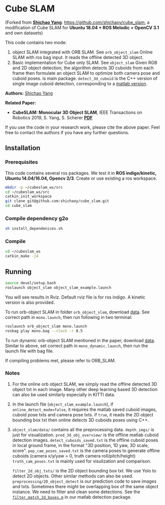 

# Cube SLAM #
(Forked from [**Shichao Yang**](https://github.com/shichaoy): https://github.com/shichaoy/cube_slam, a modification of Cube SLAM for **Ubuntu 18.04 + ROS Melodic + OpenCV 3.1** and own datasets)

This code contains two mode:
1)  object SLAM integrated with ORB SLAM. See ```orb_object_slam```  Online SLAM with ros bag input. It reads the offline detected 3D object.
2) Basic implementation for Cube only SLAM. See ```object_slam``` Given RGB and 2D object detection, the algorithm detects 3D cuboids from each frame then formulate an object SLAM to optimize both camera pose and cuboid poses.  is main package. ```detect_3d_cuboid``` is the C++ version of single image cuboid detection, corresponding to a [matlab version](https://github.com/shichaoy/matlab_cuboid_detect).

**Authors:** [Shichao Yang](https://shichaoy.github.io./)

**Related Paper:**

* **CubeSLAM: Monocular 3D Object SLAM**, IEEE Transactions on Robotics 2019, S. Yang, S. Scherer  [**PDF**](https://arxiv.org/abs/1806.00557)

If you use the code in your research work, please cite the above paper. Feel free to contact the authors if you have any further questions.



## Installation

### Prerequisites
This code contains several ros packages. We test it in **ROS indigo/kinetic, Ubuntu 14.04/16.04, Opencv 2/3**. Create or use existing a ros workspace.
```bash
mkdir -p ~/cubeslam_ws/src
cd ~/cubeslam_ws/src
catkin_init_workspace
git clone git@github.com:shichaoy/cube_slam.git
cd cube_slam
```

### Compile dependency g2o
```bash
sh install_dependenices.sh
```


### Compile
```bash
cd ~/cubeslam_ws
catkin_make -j4
```


## Running #
```bash
source devel/setup.bash
roslaunch object_slam object_slam_example.launch
```
You will see results in Rviz. Default rviz file is for ros indigo. A kinetic version is also provided.

To run orb-object SLAM in folder ```orb_object_slam```, download [data](https://drive.google.com/open?id=1FrBdmYxrrM6XeBe_vIXCuBTfZeCMgApL). See correct path in ```mono.launch```, then run following in two terminal:
``` bash
roslaunch orb_object_slam mono.launch
rosbag play mono.bag --clock -r 0.5
```

To run dynamic orb-object SLAM mentioned in the paper, download [data](https://drive.google.com/drive/folders/1T2PmK3Xt5Bq9Z7UhV8FythvramqhOo0a?usp=sharing). Similar to above, set correct path in ```mono_dynamic.launch```, then run the launch file with bag file.


If compiling problems met, please refer to ORB_SLAM.


### Notes

1. For the online orb object SLAM, we simply read the offline detected 3D object txt in each image. Many other deep learning based 3D detection can also be used similarly especially in KITTI data.

2. In the launch file (```object_slam_example.launch```), if ```online_detect_mode=false```, it requires the matlab saved cuboid images, cuboid pose txts and camera pose txts.  if ```true```, it reads the 2D object bounding box txt then online detects 3D cuboids poses using C++.

3. ```object_slam/data/``` contains all the preprocessing data. ```depth_imgs/``` is just for visualization. ```pred_3d_obj_overview/``` is the offline matlab cuboid detection images. ```detect_cuboids_saved.txt``` is the offline cuboid poses in local ground frame, in the format "3D position, 1D yaw, 3D scale, score". ```pop_cam_poses_saved.txt``` is the camera poses to generate offline cuboids (camera x/y/yaw = 0, truth camera roll/pitch/height) ```truth_cam_poses.txt``` is mainly used for visulization and comparison.

	```filter_2d_obj_txts/``` is the 2D object bounding box txt. We use Yolo to detect 2D objects. Other similar methods can also be used. ```preprocessing/2D_object_detect``` is our prediction code to save images and txts. Sometimes there might be overlapping box of the same object instance. We need to filter and clean some detections. See the [```filter_match_2d_boxes.m```](https://github.com/shichaoy/matlab_cuboid_detect/blob/master/filter_match_2d_boxes.m) in our matlab detection package.
